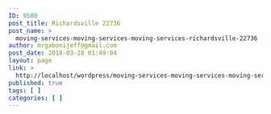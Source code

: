 ```yaml
---
ID: 9580
post_title: Richardsville 22736
post_name: >
  moving-services-moving-services-moving-services-richardsville-22736
author: mrgabonijeff@gmail.com
post_date: 2018-03-28 01:49:04
layout: page
link: >
  http://localhost/wordpress/moving-services-moving-services-moving-services-richardsville-22736/
published: true
tags: [ ]
categories: [ ]
---
```

